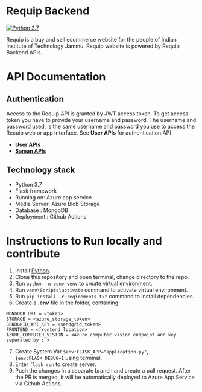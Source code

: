 # Requip Backend
[![Python 3.7](https://img.shields.io/badge/python-3.7+-blue.svg)](https://www.python.org/downloads/release/python-370/)

Requip is a buy and sell ecommerce website for the people of Indian Institute of Technology Jammu. Requip website is powered by Requip Backend APIs.

# API Documentation

## Authentication
Access to the Requip API is granted by JWT access token. To get access token you have to provide your username and password. The username and password used, is the same username and password you use to access the Recuip web or app interface. See **User APIs** for authentication API

- **[User APIs](/docs/user.md)**
- **[Saman APIs](/docs/saman.md)**

## Technology stack

- Python 3.7
- Flask framework
- Running on: Azure app service
- Media Server: Azure Blob Storage
- Database : MongoDB
- Deployment : Github Actions
    
# Instructions to Run locally and contribute
1. Install [Python](https://www.python.org/downloads/).
2. Clone this repository and open terminal, change directory to the repo.
3. Run `python -m venv venv` to create virtual environment.
4. Run `venv\Scripts\activate` command to activate virtual environment.
5. Run `pip install -r reqirements.txt` command to install dependencies.
6. Create a **.env** file in the folder, containing

```
MONGODB_URI = <token>
STORAGE = <azure_storage_token>
SENDGRID_API_KEY = <sendgrid_token>
FRONTEND = <frontend_location>
AZURE_COMPUTER_VISION = <Azure computer vision endpoint and key seperated by ; >
```
7. Create System Var `$env:FLASK_APP="application.py"`, `$env:FLASK_DEBUG=1` using terminal.
8. Enter `flask run` to create server.
9. Push the changes in a separate branch and create a pull request. After the PR is merged, it will be automatically deployed to Azure App Service via Github Actions.


